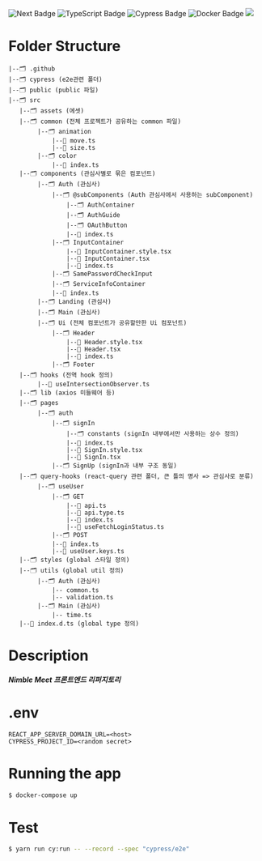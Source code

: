 ![Next Badge](https://img.shields.io/badge/NEXT.js-000000?style=flat-square&logo=Next.js&logoColor=white)
![TypeScript Badge](https://img.shields.io/badge/Typescript-235A97?style=flat-square&logo=Typescript&logoColor=white)
![Cypress Badge](https://img.shields.io/badge/Cypress-17202C?style=flat-square&logo=Cypress&logoColor=white)
![Docker Badge](https://img.shields.io/badge/Docker-2496ED?style=flat-square&logo=docker&logoColor=white)
<img src="https://img.shields.io/badge/React Query-FF4154?style=flat-square&logo=react query&logoColor=white"/>

# Folder Structure

```
|--🗂️ .github
|--🗂️ cypress (e2e관련 폴더)
|--🗂️ public (public 파일)
|--🗂️ src
   |--🗂️ assets (에셋)
   |--🗂️ common (전체 프로젝트가 공유하는 common 파일)
        |--🗂️ animation
            |--📑 move.ts
            |--📑 size.ts
        |--🗂️ color
            |--📑 index.ts
   |--🗂️ components (관심사별로 묶은 컴포넌트)
        |--🗂️ Auth (관심사)
            |--🗂️ @subComponents (Auth 관심사에서 사용하는 subComponent)
                |--🗂️ AuthContainer
                |--🗂️ AuthGuide
                |--🗂️ OAuthButton
                |--📑 index.ts
            |--🗂️ InputContainer
                |--📑 InputContainer.style.tsx
                |--📑 InputContainer.tsx
                |--📑 index.ts
            |--🗂️ SamePasswordCheckInput
            |--🗂️ ServiceInfoContainer
            |--📑 index.ts
        |--🗂️ Landing (관심사)
        |--🗂️ Main (관심사)
        |--🗂️ Ui (전체 컴포넌트가 공유할만한 Ui 컴포넌트)
            |--🗂️ Header
                |--📑 Header.style.tsx
                |--📑 Header.tsx
                |--📑 index.ts
            |--🗂️ Footer
   |--🗂️ hooks (전역 hook 정의)
        |--📑 useIntersectionObserver.ts
   |--🗂️ lib (axios 미들웨어 등)
   |--🗂️ pages
        |--🗂️ auth
            |--🗂️ signIn
                |--🗂️ constants (signIn 내부에서만 사용하는 상수 정의)
                |--📑 index.ts
                |--📑 SignIn.style.tsx
                |--📑 SignIn.tsx
            |--🗂️ SignUp (signIn과 내부 구조 동일)
   |--🗂️ query-hooks (react-query 관련 폴더, 큰 틀의 명사 => 관심사로 분류)
        |--🗂️ useUser
            |--🗂️ GET
                |--📑 api.ts
                |--📑 api.type.ts
                |--📑 index.ts
                |--📑 useFetchLoginStatus.ts
            |--🗂️ POST
            |--📑 index.ts
            |--📑 useUser.keys.ts
   |--🗂️ styles (global 스타일 정의)
   |--🗂️ utils (global util 정의)
        |--🗂️ Auth (관심사)
            |-- common.ts
            |-- validation.ts
        |--🗂️ Main (관심사)
            |-- time.ts
   |--📑 index.d.ts (global type 정의)
```

# Description

##### Nimble Meet 프론트엔드 리퍼지토리

# .env

```
REACT_APP_SERVER_DOMAIN_URL=<host>
CYPRESS_PROJECT_ID=<random secret>
```

# Running the app

```bash
$ docker-compose up
```

# Test

```bash
$ yarn run cy:run -- --record --spec "cypress/e2e"
```
